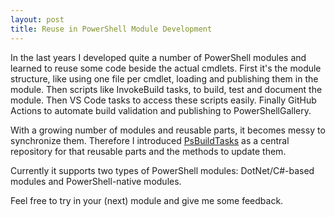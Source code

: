 ```yaml
---
layout: post
title: Reuse in PowerShell Module Development
---
```


In the last years I developed quite a number of PowerShell modules and learned to reuse some code beside the actual cmdlets.
First it's the module structure, like using one file per cmdlet, loading and publishing them in the module.
Then scripts like InvokeBuild tasks, to build, test and document the module.
Then VS Code tasks to access these scripts easily.
Finally GitHub Actions to automate build validation and publishing to PowerShellGallery.

With a growing number of modules and reusable parts, it becomes messy to synchronize them. Therefore I introduced [PsBuildTasks](https://github.com/abbgrade/PsBuildTasks) as a central repository for that reusable parts and the methods to update them.

Currently it supports two types of PowerShell modules: DotNet/C#-based modules and PowerShell-native modules.

Feel free to try in your (next) module and give me some feedback.
